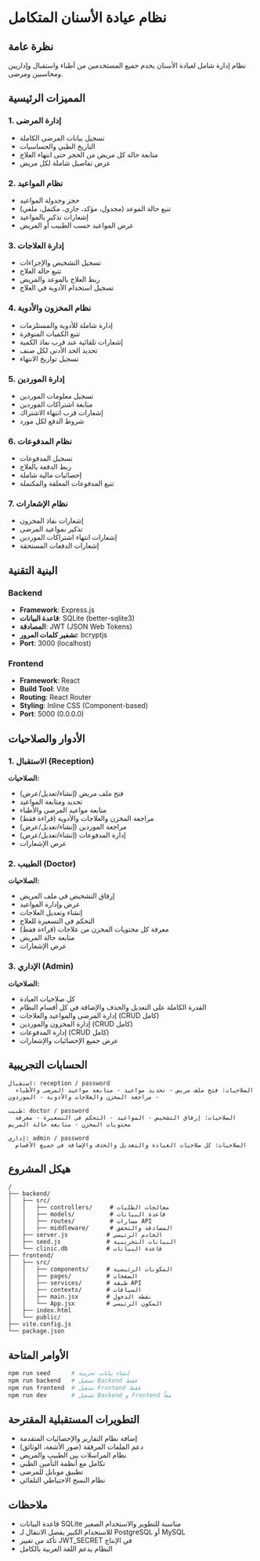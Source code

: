 # نظام عيادة الأسنان المتكامل

## نظرة عامة
نظام إدارة شامل لعيادة الأسنان يخدم جميع المستخدمين من أطباء واستقبال وإداريين ومحاسبين ومرضى.

## المميزات الرئيسية

### 1. إدارة المرضى
- تسجيل بيانات المرضى الكاملة
- التاريخ الطبي والحساسيات
- متابعة حالة كل مريض من الحجز حتى انتهاء العلاج
- عرض تفاصيل شاملة لكل مريض

### 2. نظام المواعيد
- حجز وجدولة المواعيد
- تتبع حالة الموعد (مجدول، مؤكد، جاري، مكتمل، ملغي)
- إشعارات تذكير بالمواعيد
- عرض المواعيد حسب الطبيب أو المريض

### 3. إدارة العلاجات
- تسجيل التشخيص والإجراءات
- تتبع حالة العلاج
- ربط العلاج بالموعد والمريض
- تسجيل استخدام الأدوية في العلاج

### 4. نظام المخزون والأدوية
- إدارة شاملة للأدوية والمستلزمات
- تتبع الكميات المتوفرة
- إشعارات تلقائية عند قرب نفاذ الكمية
- تحديد الحد الأدنى لكل صنف
- تسجيل تواريخ الانتهاء

### 5. إدارة الموردين
- تسجيل معلومات الموردين
- متابعة اشتراكات الموردين
- إشعارات قرب انتهاء الاشتراك
- شروط الدفع لكل مورد

### 6. نظام المدفوعات
- تسجيل المدفوعات
- ربط الدفعة بالعلاج
- إحصائيات مالية شاملة
- تتبع المدفوعات المعلقة والمكتملة

### 7. نظام الإشعارات
- إشعارات نفاذ المخزون
- تذكير بمواعيد المرضى
- إشعارات انتهاء اشتراكات الموردين
- إشعارات الدفعات المستحقة

## البنية التقنية

### Backend
- **Framework**: Express.js
- **قاعدة البيانات**: SQLite (better-sqlite3)
- **المصادقة**: JWT (JSON Web Tokens)
- **تشفير كلمات المرور**: bcryptjs
- **Port**: 3000 (localhost)

### Frontend
- **Framework**: React
- **Build Tool**: Vite
- **Routing**: React Router
- **Styling**: Inline CSS (Component-based)
- **Port**: 5000 (0.0.0.0)

## الأدوار والصلاحيات

### 1. الاستقبال (Reception)
**الصلاحيات:**
- فتح ملف مريض (إنشاء/تعديل/عرض)
- تحديد ومتابعة المواعيد
- متابعة مواعيد المرضى والأطباء
- مراجعة المخزن والعلاجات والأدوية (قراءة فقط)
- مراجعة الموردين (إنشاء/تعديل/عرض)
- إدارة المدفوعات (إنشاء/تعديل/عرض)
- عرض الإشعارات

### 2. الطبيب (Doctor)
**الصلاحيات:**
- إرفاق التشخيص في ملف المريض
- عرض وإدارة المواعيد
- إنشاء وتعديل العلاجات
- التحكم في التسعيرة للعلاج
- معرفة كل محتويات المخزن من علاجات (قراءة فقط)
- متابعة حالة المريض
- عرض الإشعارات

### 3. الإداري (Admin)
**الصلاحيات:**
- كل صلاحيات العيادة
- القدرة الكاملة على التعديل والحذف والإضافة في كل أقسام النظام
- إدارة المرضى والمواعيد والعلاجات (CRUD كامل)
- إدارة المخزون والموردين (CRUD كامل)
- إدارة المدفوعات (CRUD كامل)
- عرض جميع الإحصائيات والإشعارات

## الحسابات التجريبية

```
استقبال: reception / password
  الصلاحيات: فتح ملف مريض - تحديد مواعيد - متابعة مواعيد المرضى والأطباء - مراجعة المخزن والعلاجات والأدوية - الموردون

طبيب: doctor / password
  الصلاحيات: إرفاق التشخيص - المواعيد - التحكم في التسعيرة - معرفة محتويات المخزن - متابعة حالة المريض

إداري: admin / password
  الصلاحيات: كل صلاحيات العيادة والتعديل والحذف والإضافة في جميع الأقسام
```

## هيكل المشروع

```
/
├── backend/
│   ├── src/
│   │   ├── controllers/     # معالجات الطلبات
│   │   ├── models/          # قاعدة البيانات
│   │   ├── routes/          # مسارات API
│   │   ├── middleware/      # المصادقة والتحقق
│   ├── server.js           # الخادم الرئيسي
│   ├── seed.js             # البيانات التجريبية
│   └── clinic.db           # قاعدة البيانات
├── frontend/
│   ├── src/
│   │   ├── components/     # المكونات الرئيسية
│   │   ├── pages/          # الصفحات
│   │   ├── services/       # طبقة API
│   │   ├── contexts/       # السياقات
│   │   ├── main.jsx        # نقطة الدخول
│   │   └── App.jsx         # المكون الرئيسي
│   ├── index.html
│   └── public/
├── vite.config.js
└── package.json
```

## الأوامر المتاحة

```bash
npm run seed      # إنشاء بيانات تجريبية
npm run backend   # تشغيل Backend فقط
npm run frontend  # تشغيل Frontend فقط
npm run dev       # تشغيل Backend و Frontend معاً
```

## التطويرات المستقبلية المقترحة
- إضافة نظام التقارير والإحصائيات المتقدمة
- دعم الملفات المرفقة (صور الأشعة، الوثائق)
- نظام المراسلات بين الطبيب والمريض
- تكامل مع أنظمة التأمين الطبي
- تطبيق موبايل للمرضى
- نظام النسخ الاحتياطي التلقائي

## ملاحظات
- قاعدة البيانات SQLite مناسبة للتطوير والاستخدام الصغير
- للاستخدام الكبير يفضل الانتقال لـ PostgreSQL أو MySQL
- تأكد من تغيير JWT_SECRET في الإنتاج
- النظام يدعم اللغة العربية بالكامل
